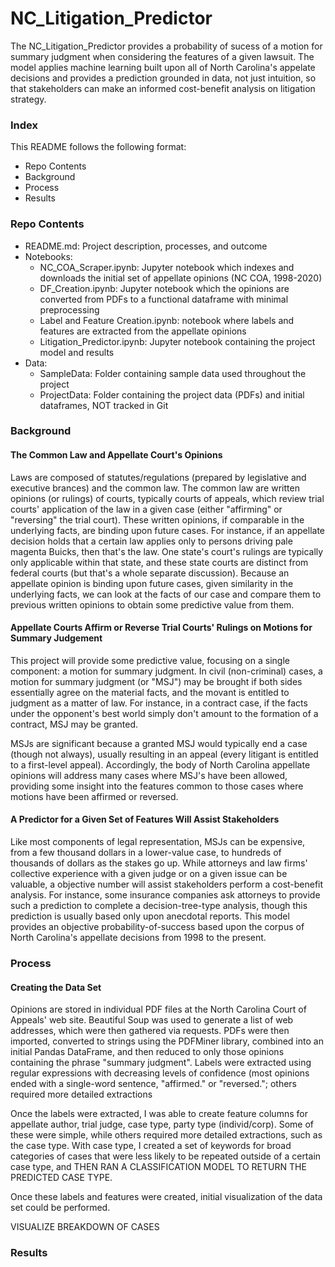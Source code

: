 # NC_Litigation_Predictor

The NC_Litigation_Predictor provides a probability of sucess of a motion for summary judgment when considering the features of a given lawsuit. The model applies machine learning built upon all of North Carolina's appelate decisions and provides a prediction grounded in data, not just intuition, so that stakeholders can make an informed cost-benefit analysis on litigation strategy.

### Index

This README follows the following format: 
<ul>
    <li> Repo Contents
    <li> Background
    <li> Process
    <li> Results
</ul>

### Repo Contents
<ul>
    <li> README.md: Project description, processes, and outcome
    <li> Notebooks:
    <ul>
        <li> NC_COA_Scraper.ipynb: Jupyter notebook which indexes and downloads the initial set of appellate opinions (NC COA, 1998-2020)
        <li> DF_Creation.ipynb: Jupyter notebook which the opinions are converted from PDFs to a functional dataframe with minimal preprocessing
        <li> Label and Feature Creation.ipynb: notebook where labels and features are extracted from the appellate opinions
        <li> Litigation_Predictor.ipynb: Jupyter notebook containing the project model and results
    </ul>
    <li> Data:
    <ul>
        <li> SampleData: Folder containing sample data used throughout the project
        <li> ProjectData: Folder containing the project data (PDFs) and initial dataframes, NOT tracked in Git  
    </ul>
</ul>

### Background

#### The Common Law and Appellate Court's Opinions

Laws are composed of statutes/regulations (prepared by legislative and executive brances) and the common law. The common law are written opinions (or rulings) of courts, typically courts of appeals, which review trial courts' application of the law in a given case (either "affirming" or "reversing" the trial court). These written opinions, if comparable in the underlying facts, are binding upon future cases. For instance, if an appellate decision holds that a certain law applies only to persons driving pale magenta Buicks, then that's the law.  One state's court's rulings are typically only applicable within that state, and these state courts are distinct from federal courts (but that's a whole separate discussion). Because an appellate opinion is binding upon future cases, given similarity in the underlying facts, we can look at the facts of our case and compare them to previous written opinions to obtain some predictive value from them. 

#### Appellate Courts Affirm or Reverse Trial Courts' Rulings on Motions for Summary Judgement

This project will provide some predictive value, focusing on a single component: a motion for summary judgment. In civil (non-criminal) cases, a motion for summary judgment (or "MSJ") may be brought if both sides essentially agree on the material facts, and the movant is entitled to judgment as a matter of law. For instance, in a contract case, if the facts under the opponent's best world simply don't amount to the formation of a contract, MSJ may be granted. 

MSJs are significant because a granted MSJ would typically end a case (though not always), usually resulting in an appeal (every litigant is entitled to a first-level appeal). Accordingly, the body of North Carolina appellate opinions will address many cases where MSJ's have been allowed, providing some insight into the features common to those cases where motions have been affirmed or reversed.

#### A Predictor for a Given Set of Features Will Assist Stakeholders 

Like most components of legal representation, MSJs can be expensive, from a few thousand dollars in a lower-value case, to hundreds of thousands of dollars as the stakes go up. While attorneys and law firms' collective experience with a given judge or on a given issue can be valuable, a objective number will assist stakeholders perform a cost-benefit analysis. For instance, some insurance companies ask attorneys to provide such a prediction to complete a decision-tree-type analysis, though this prediction is usually based only upon anecdotal reports.  This model provides an objective probability-of-success based upon the corpus of North Carolina's appellate decisions from 1998 to the present. 

### Process

#### Creating the Data Set

Opinions are stored in individual PDF files at the North Carolina Court of Appeals' web site. Beautiful Soup was used to generate a list of web addresses, which were then gathered via requests. PDFs were then imported, converted to strings using the PDFMiner library, combined into an initial Pandas DataFrame, and then reduced to only those opinions containing the phrase "summary judgment". Labels were extracted using regular expressions with decreasing levels of confidence (most opinions ended with a single-word sentence, "affirmed." or "reversed."; others required more detailed extractions

Once the labels were extracted, I was able to create feature columns for appellate author, trial judge, case type, party type (individ/corp). Some of these were simple, while others required more detailed extractions, such as the case type. With case type, I created a set of keywords for broad categories of cases that were less likely to be repeated outside of a certain case type, and THEN RAN A CLASSIFICATION MODEL TO RETURN THE PREDICTED CASE TYPE. 

Once these labels and features were created, initial visualization of the data set could be performed.

VISUALIZE BREAKDOWN OF CASES


### Results
